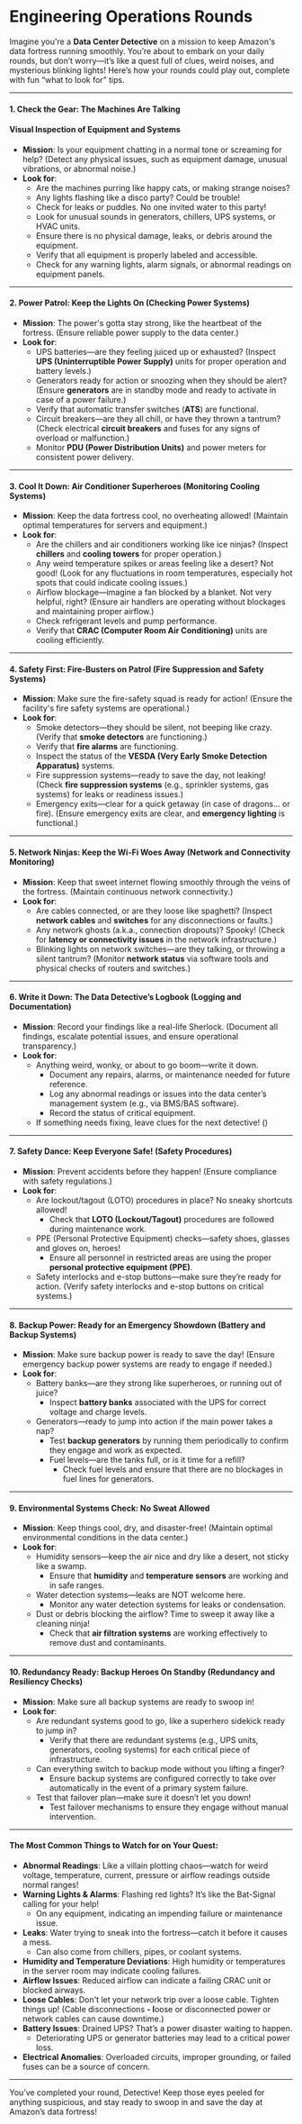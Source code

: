 # Engineering Operations Rounds

Imagine you're a **Data Center Detective** on a mission to keep Amazon's data fortress running smoothly. You’re about to embark on your daily rounds, but don’t worry—it’s like a quest full of clues, weird noises, and mysterious blinking lights! Here’s how your rounds could play out, complete with fun “what to look for” tips.

***

#### 1. **Check the Gear: The Machines Are Talking**

#### **Visual Inspection of Equipment and Systems**

* **Mission**: Is your equipment chatting in a normal tone or screaming for help? (Detect any physical issues, such as equipment damage, unusual vibrations, or abnormal noise.)
* **Look for**:
  * Are the machines purring like happy cats, or making strange noises?
  * Any lights flashing like a disco party? Could be trouble!
  * Check for leaks or puddles. No one invited water to this party!
  * Look for unusual sounds in generators, chillers, UPS systems, or HVAC units.
  * Ensure there is no physical damage, leaks, or debris around the equipment.
  * Verify that all equipment is properly labeled and accessible.
  * Check for any warning lights, alarm signals, or abnormal readings on equipment panels.

***

#### 2. **Power Patrol: Keep the Lights On (**&#x43;hecking Power Systems)

* **Mission**: The power's gotta stay strong, like the heartbeat of the fortress. (Ensure reliable power supply to the data center.)
* **Look for**:
  * UPS batteries—are they feeling juiced up or exhausted? (Inspect **UPS (Uninterruptible Power Supply)** units for proper operation and battery levels.)
  * Generators ready for action or snoozing when they should be alert? (Ensure **generators** are in standby mode and ready to activate in case of a power failure.)
  * Verify that automatic transfer switches (**ATS**) are functional.
  * Circuit breakers—are they all chill, or have they thrown a tantrum? (Check electrical **circuit breakers** and fuses for any signs of overload or malfunction.)
  * Monitor **PDU (Power Distribution Units)** and power meters for consistent power delivery.

***

#### 3. **Cool It Down: Air Conditioner Superheroes (**&#x4D;onitoring Cooling Systems)

* **Mission**: Keep the data fortress cool, no overheating allowed! (Maintain optimal temperatures for servers and equipment.)
* **Look for**:
  * Are the chillers and air conditioners working like ice ninjas? (Inspect **chillers** and **cooling towers** for proper operation.)
  * Any weird temperature spikes or areas feeling like a desert? Not good! (Look for any fluctuations in room temperatures, especially hot spots that could indicate cooling issues.)
  * Airflow blockage—imagine a fan blocked by a blanket. Not very helpful, right? (Ensure air handlers are operating without blockages and maintaining proper airflow.)
  * Check refrigerant levels and pump performance.
  * Verify that **CRAC (Computer Room Air Conditioning)** units are cooling efficiently.

***

#### 4. **Safety First: Fire-Busters on Patrol (**&#x46;ire Suppression and Safety Systems)

* **Mission**: Make sure the fire-safety squad is ready for action! (Ensure the facility's fire safety systems are operational.)
* **Look for**:
  * Smoke detectors—they should be silent, not beeping like crazy. (Verify that **smoke detectors** are functioning.)
  * Verify that **fire alarms** are functioning.
  * Inspect the status of the **VESDA (Very Early Smoke Detection Apparatus)** systems.
  * Fire suppression systems—ready to save the day, not leaking! (Check **fire suppression systems** (e.g., sprinkler systems, gas systems) for leaks or readiness issues.)
  * Emergency exits—clear for a quick getaway (in case of dragons... or fire). (Ensure emergency exits are clear, and **emergency lighting** is functional.)

***

#### 5. **Network Ninjas: Keep the Wi-Fi Woes Away (**&#x4E;etwork and Connectivity Monitoring)

* **Mission**: Keep that sweet internet flowing smoothly through the veins of the fortress. (Maintain continuous network connectivity.)
* **Look for**:
  * Are cables connected, or are they loose like spaghetti? (Inspect **network cables** and **switches** for any disconnections or faults.)
  * Any network ghosts (a.k.a., connection dropouts)? Spooky! (Check for **latency or connectivity issues** in the network infrastructure.)
  * Blinking lights on network switches—are they talking, or throwing a silent tantrum? (Monitor **network status** via software tools and physical checks of routers and switches.)

***

#### 6. **Write it Down: The Data Detective’s Logbook (Logging and Documentation)**

* **Mission**: Record your findings like a real-life Sherlock. (Document all findings, escalate potential issues, and ensure operational transparency.)
* **Look for**:
  * Anything weird, wonky, or about to go boom—write it down.
    * Document any repairs, alarms, or maintenance needed for future reference.
    * Log any abnormal readings or issues into the data center’s management system (e.g., via BMS/BAS software).
    * Record the status of critical equipment.
  * If something needs fixing, leave clues for the next detective! ()

***

#### 7. **Safety Dance: Keep Everyone Safe! (Safety Procedures)**

* **Mission**: Prevent accidents before they happen! (Ensure compliance with safety regulations.)
* **Look for**:
  * Are lockout/tagout (LOTO) procedures in place? No sneaky shortcuts allowed!
    * Check that **LOTO (Lockout/Tagout)** procedures are followed during maintenance work.
  * PPE (Personal Protective Equipment) checks—safety shoes, glasses and gloves on, heroes!
    * Ensure all personnel in restricted areas are using the proper **personal protective equipment (PPE)**.
  * Safety interlocks and e-stop buttons—make sure they’re ready for action. (Verify safety interlocks and e-stop buttons on critical systems.)

***

#### 8. **Backup Power: Ready for an Emergency Showdown (**&#x42;attery and Backup System&#x73;**)**

* **Mission**: Make sure backup power is ready to save the day! (Ensure emergency backup power systems are ready to engage if needed.)
* **Look for**:
  * Battery banks—are they strong like superheroes, or running out of juice?
    * Inspect **battery banks** associated with the UPS for correct voltage and charge levels.
  * Generators—ready to jump into action if the main power takes a nap?
    * Test **backup generators** by running them periodically to confirm they engage and work as expected.
    * Fuel levels—are the tanks full, or is it time for a refill?
      * Check fuel levels and ensure that there are no blockages in fuel lines for generators.

***

#### 9. **Environmental Systems Check: No Sweat Allowed**

* **Mission**: Keep things cool, dry, and disaster-free! (Maintain optimal environmental conditions in the data center.)
* **Look for**:
  * Humidity sensors—keep the air nice and dry like a desert, not sticky like a swamp.
    * Ensure that **humidity** and **temperature sensors** are working and in safe ranges.
  * Water detection systems—leaks are NOT welcome here.
    * Monitor any water detection systems for leaks or condensation.
  * Dust or debris blocking the airflow? Time to sweep it away like a cleaning ninja!
    * Check that **air filtration systems** are working effectively to remove dust and contaminants.

***

#### 10. **Redundancy Ready: Backup Heroes On Standby (**&#x52;edundancy and Resiliency Check&#x73;**)**

* **Mission**: Make sure all backup systems are ready to swoop in!
* **Look for**:
  * Are redundant systems good to go, like a superhero sidekick ready to jump in?
    * Verify that there are redundant systems (e.g., UPS units, generators, cooling systems) for each critical piece of infrastructure.
  * Can everything switch to backup mode without you lifting a finger?
    * Ensure backup systems are configured correctly to take over automatically in the event of a primary system failure.
  * Test that failover plan—make sure it doesn’t let you down!
    * Test failover mechanisms to ensure they engage without manual intervention.

***

#### **The Most Common Things to Watch for on Your Quest**:

* **Abnormal Readings**: Like a villain plotting chaos—watch for weird voltage, temperature, current, pressure or airflow readings outside normal ranges!
* **Warning Lights & Alarms**: Flashing red lights? It’s like the Bat-Signal calling for your help!
  * On any equipment, indicating an impending failure or maintenance issue.
* **Leaks**: Water trying to sneak into the fortress—catch it before it causes a mess.
  * Can also come from chillers, pipes, or coolant systems.
* **Humidity and Temperature Deviations**: High humidity or temperatures in the server room may indicate cooling failures.
* **Airflow Issues**: Reduced airflow can indicate a failing CRAC unit or blocked airways.
* **Loose Cables**: Don't let your network trip over a loose cable. Tighten things up! (Cable disconnections **- l**oose or disconnected power or network cables can cause downtime.)
* **Battery Issues**: Drained UPS? That’s a power disaster waiting to happen.
  * Deteriorating UPS or generator batteries may lead to a critical power loss.
* **Electrical Anomalies**: Overloaded circuits, improper grounding, or failed fuses can be a source of concern.

***

You’ve completed your round, Detective! Keep those eyes peeled for anything suspicious, and stay ready to swoop in and save the day at Amazon’s data fortress!

